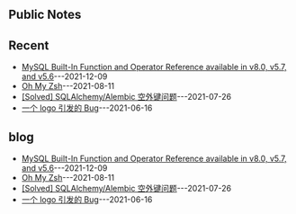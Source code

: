 ## Public Notes
## Recent
- [MySQL Built-In Function and Operator Reference available in v8.0, v5.7, and v5.6](https://github.com/AndySuen/public-notes/issues/4)---2021-12-09
- [Oh My Zsh](https://github.com/AndySuen/public-notes/issues/3)---2021-08-11
- [[Solved] SQLAlchemy/Alembic 空外键问题](https://github.com/AndySuen/public-notes/issues/2)---2021-07-26
- [一个 logo 引发的 Bug](https://github.com/AndySuen/public-notes/issues/1)---2021-06-16

## blog
- [MySQL Built-In Function and Operator Reference available in v8.0, v5.7, and v5.6](https://github.com/AndySuen/public-notes/issues/4)---2021-12-09
- [Oh My Zsh](https://github.com/AndySuen/public-notes/issues/3)---2021-08-11
- [[Solved] SQLAlchemy/Alembic 空外键问题](https://github.com/AndySuen/public-notes/issues/2)---2021-07-26
- [一个 logo 引发的 Bug](https://github.com/AndySuen/public-notes/issues/1)---2021-06-16


